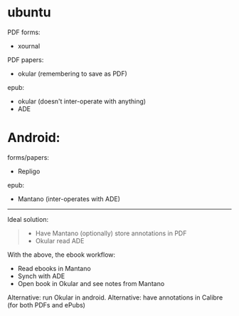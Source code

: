 # ubuntu

PDF forms:
  - xournal

PDF papers:
  - okular (remembering to save as PDF)

epub:
  - okular (doesn't inter-operate with anything)
  - ADE

# Android:

forms/papers:
  - Repligo

epub:
  - Mantano (inter-operates with ADE)

----------------

Ideal solution:

> - Have Mantano (optionally) store annotations in PDF
> - Okular read ADE

With the above, the ebook workflow:

  - Read ebooks in Mantano
  - Synch with ADE
  - Open book in Okular and see notes from Mantano

Alternative: run Okular in android.
Alternative: have annotations in Calibre (for both PDFs and ePubs)
